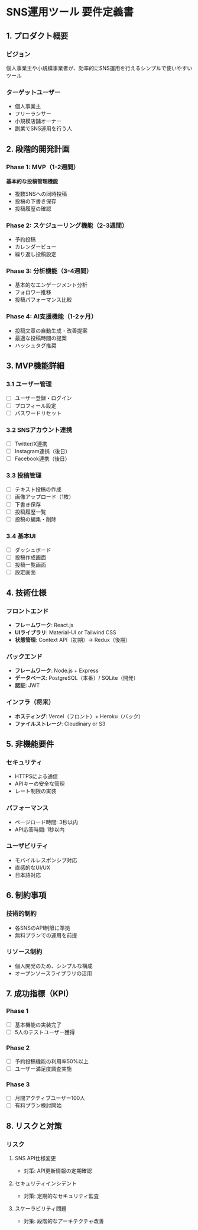 # SNS運用ツール 要件定義書

## 1. プロダクト概要

### ビジョン
個人事業主や小規模事業者が、効率的にSNS運用を行えるシンプルで使いやすいツール

### ターゲットユーザー
- 個人事業主
- フリーランサー
- 小規模店舗オーナー
- 副業でSNS運用を行う人

## 2. 段階的開発計画

### Phase 1: MVP（1-2週間）
**基本的な投稿管理機能**
- 複数SNSへの同時投稿
- 投稿の下書き保存
- 投稿履歴の確認

### Phase 2: スケジューリング機能（2-3週間）
- 予約投稿
- カレンダービュー
- 繰り返し投稿設定

### Phase 3: 分析機能（3-4週間）
- 基本的なエンゲージメント分析
- フォロワー推移
- 投稿パフォーマンス比較

### Phase 4: AI支援機能（1-2ヶ月）
- 投稿文章の自動生成・改善提案
- 最適な投稿時間の提案
- ハッシュタグ推奨

## 3. MVP機能詳細

### 3.1 ユーザー管理
- [ ] ユーザー登録・ログイン
- [ ] プロフィール設定
- [ ] パスワードリセット

### 3.2 SNSアカウント連携
- [ ] Twitter/X連携
- [ ] Instagram連携（後日）
- [ ] Facebook連携（後日）

### 3.3 投稿管理
- [ ] テキスト投稿の作成
- [ ] 画像アップロード（1枚）
- [ ] 下書き保存
- [ ] 投稿履歴一覧
- [ ] 投稿の編集・削除

### 3.4 基本UI
- [ ] ダッシュボード
- [ ] 投稿作成画面
- [ ] 投稿一覧画面
- [ ] 設定画面

## 4. 技術仕様

### フロントエンド
- **フレームワーク**: React.js
- **UIライブラリ**: Material-UI or Tailwind CSS
- **状態管理**: Context API（初期）→ Redux（後期）

### バックエンド
- **フレームワーク**: Node.js + Express
- **データベース**: PostgreSQL（本番）/ SQLite（開発）
- **認証**: JWT

### インフラ（将来）
- **ホスティング**: Vercel（フロント）+ Heroku（バック）
- **ファイルストレージ**: Cloudinary or S3

## 5. 非機能要件

### セキュリティ
- HTTPSによる通信
- APIキーの安全な管理
- レート制限の実装

### パフォーマンス
- ページロード時間: 3秒以内
- API応答時間: 1秒以内

### ユーザビリティ
- モバイルレスポンシブ対応
- 直感的なUI/UX
- 日本語対応

## 6. 制約事項

### 技術的制約
- 各SNSのAPI制限に準拠
- 無料プランでの運用を前提

### リソース制約
- 個人開発のため、シンプルな構成
- オープンソースライブラリの活用

## 7. 成功指標（KPI）

### Phase 1
- [ ] 基本機能の実装完了
- [ ] 5人のテストユーザー獲得

### Phase 2
- [ ] 予約投稿機能の利用率50%以上
- [ ] ユーザー満足度調査実施

### Phase 3
- [ ] 月間アクティブユーザー100人
- [ ] 有料プラン検討開始

## 8. リスクと対策

### リスク
1. SNS API仕様変更
   - 対策: API更新情報の定期確認

2. セキュリティインシデント
   - 対策: 定期的なセキュリティ監査

3. スケーラビリティ問題
   - 対策: 段階的なアーキテクチャ改善